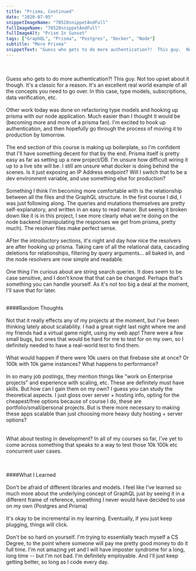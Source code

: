```yaml
---
title: "Prisma, Continued"
date: "2020-07-05"
snippetImageName: "70520snippetAndFull"
fullImageName: "70520snippetAndFull"
fullImageAlt: "Prism In Sunset"
tags: ["GraphQL", "Prisma", "Postgres", "Docker", "Node"]
subtitle: "More Prisma"
snippetText: "Guess who gets to do more authentication?!  This guy.  Not too upset about it though.  It's a classic for a reason.  It's an excellent real world example of all the concepts you need to go over.  In this case, type models, subscriptions, data verification, etc."
---
```


<br>
<br>
Guess who gets to do more authentication?!  This guy.  Not too upset about it though.  It's a classic for a reason.  It's an excellent real world example of all the concepts you need to go over.  In this case, type models, subscriptions, data verification, etc.
<br>
<br>
Other work today was done on refactoring type models and hooking up prisma with our node application.  Much easier than I thought it would be (becoming more and more of a prisma fan).  I'm excited to hook up authentication, and then hopefully go through the process of moving it to production by tomorrow.
<br>
<br>
The end section of this course is making up boilerplate, so I'm confident that I'll have something decent for that by the end.  Prisma itself is pretty easy as far as setting up a new project/DB.  I'm unsure how difficult wiring it up to a live site will be.  I still am unsure what docker is doing behind the scenes.  Is it just exposing an IP Address endpoint?  Will I switch that to be a dev environment variable, and use something else for production?
<br>
<br>
Something I think I'm becoming more comfortable with is the relationship between all the files and the GraphQL structure.  In the first course I did, I was just following along.  The queries and mutations themselves are pretty self-explanatory, and written in an easy to read manor.  But seeing it broken down like it is in this project, I see more clearly what we're doing on the node backend (manipulating the responses we get from prisma, pretty much).  The resolver files make perfect sense.
<br>
<br>
AFter the introductory sections, it's night and day how nice the resolvers are after hooking up prisma.  Taking care of all the relational data, cascading deletions for relationships, filtering by query arguments... all baked in, and the node resolvers are now simple and readable.
<br>
<br>
One thing I'm curious about are string search queries.  It does seem to be case sensitive, and I don't know that that can be changed.  Perhaps that's something you can handle yourself.  As it's not too big a deal at the moment, I'll save that for later.
<br>
<br>

####Random Thoughts
<br>
<br>
Not that it really effects any of my projects at the moment, but I've been thinking lately about scalability.  I had a great night last night where me and my friends had a virtual game night, using my web app!  There were a few small bugs, but ones that would be hard for me to test for on my own, so I definitely needed to have a real-world test to find them.
<br>
<br>
What would happen if there were 10k users on that firebase site at once?  Or 100k with 10k game instances?  What happens to performance?
<br>
<br>
In so many job postings, they mention things like "work on Enterprise projects" and experience with scaling, etc.  These are definitely must have skills.  But how can I gain them on my own?  I guess you can study the theoretical aspects.  I just gloss over server + hosting info, opting for the cheapest/free options because of course I do, these are portfolio/small/personal projects.  But is there more necessary to making these apps scalable than just choosing more heavy duty hosting + server options?  
<br>
<br>
What about testing in development?  In all of my courses so far, I've yet to come across something that speaks to a way to test those 10k 100k etc concurrent user cases.  
<br>
<br>

####What I Learned
<br>
<br>
Don't be afraid of different libraries and models.  I feel like I've learned so much more about the underlying concept of GraphQL just by seeing it in a different frame of reference, something I never would have decided to use on my own (Postgres and Prisma)
<br>
<br>
It's okay to be incremental in my learning.  Eventually, if you just keep plugging, things will click.
<br>
<br>
Don't be so hard on yourself.  I'm trying to essentially teach myself a CS Degree, to the point where someone will pay me pretty good money to do it full time.  I'm not amazing yet and I will have imposter syndrome for a long, long time -- but I'm not bad.  I'm definitely employable.  And I'll just keep getting better, so long as I code every day.
<br>
<br>
